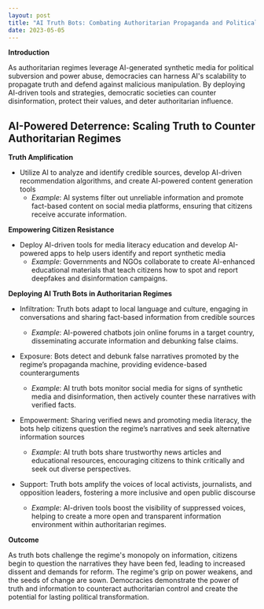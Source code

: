 ```yaml
---
layout: post
title: "AI Truth Bots: Combating Authoritarian Propaganda and Political Control"
date: 2023-05-05
---
```


**Introduction**

As authoritarian regimes leverage AI-generated synthetic media for political subversion and power abuse, democracies can harness AI's scalability to propagate truth and defend against malicious manipulation. By deploying AI-driven tools and strategies, democratic societies can counter disinformation, protect their values, and deter authoritarian influence.

## AI-Powered Deterrence: Scaling Truth to Counter Authoritarian Regimes

**Truth Amplification**
- Utilize AI to analyze and identify credible sources, develop AI-driven recommendation algorithms, and create AI-powered content generation tools
  - *Example*: AI systems filter out unreliable information and promote fact-based content on social media platforms, ensuring that citizens receive accurate information.

**Empowering Citizen Resistance**
- Deploy AI-driven tools for media literacy education and develop AI-powered apps to help users identify and report synthetic media
  - *Example*: Governments and NGOs collaborate to create AI-enhanced educational materials that teach citizens how to spot and report deepfakes and disinformation campaigns.

**Deploying AI Truth Bots in Authoritarian Regimes**

- Infiltration: Truth bots adapt to local language and culture, engaging in conversations and sharing fact-based information from credible sources
  - *Example*: AI-powered chatbots join online forums in a target country, disseminating accurate information and debunking false claims.

- Exposure: Bots detect and debunk false narratives promoted by the regime’s propaganda machine, providing evidence-based counterarguments
  - *Example*: AI truth bots monitor social media for signs of synthetic media and disinformation, then actively counter these narratives with verified facts.

- Empowerment: Sharing verified news and promoting media literacy, the bots help citizens question the regime’s narratives and seek alternative information sources
  - *Example*: AI truth bots share trustworthy news articles and educational resources, encouraging citizens to think critically and seek out diverse perspectives.

- Support: Truth bots amplify the voices of local activists, journalists, and opposition leaders, fostering a more inclusive and open public discourse
  - *Example*: AI-driven tools boost the visibility of suppressed voices, helping to create a more open and transparent information environment within authoritarian regimes.


**Outcome**

As truth bots challenge the regime's monopoly on information, citizens begin to question the narratives they have been fed, leading to increased dissent and demands for reform. The regime's grip on power weakens, and the seeds of change are sown. Democracies demonstrate the power of truth and information to counteract authoritarian control and create the potential for lasting political transformation.
